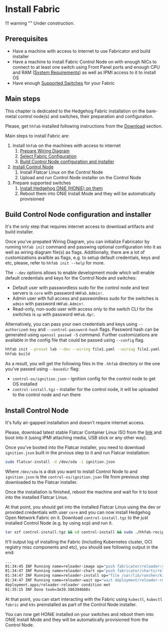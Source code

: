 # Install Fabric

!!! warning ""
    Under construction.

## Prerequisites

* Have a machine with access to internet to use Fabricator and build installer
* Have a machine to install Fabric Control Node on with enough NICs to connect to at least one switch using Front Panel
  ports and enough CPU and RAM ([System Requirements](./requirements.md)) as well as IPMI access to it to install OS
* Have enough [Supported Switches](./supported-devices.md) for your Fabric

## Main steps

This chapter is dedicated to the Hedgehog Fabric installation on the bare-metal control node(s) and switches, their
preparation and configuration.

Please, get `hhfab` installed following instructions from the [Download](../getting-started/download.md) section.

Main steps to install Fabric are:

1. Install `hhfab` on the machines with access to internet
    1. [Prepare Wiring Diagram](./build-wiring.md)
    1. [Select Fabric Configuration](./config.md)
    1. [Build Control Node configuration and installer](#build-control-node-configuration-and-installer)
1. [Install Control Node](#install-control-node)
    1. Install Flatcar Linux on the Control Node
    1. Upload and run Control Node installer on the Control Node
1. Prepare supported switches
    1. [Install Hedgehog ONiE (HONiE) on them](./onie-update.md)
    1. Reboot them into ONiE Install Mode and they will be automatically provisioned

## Build Control Node configuration and installer

It's the only step that requires internet access to download artifacts and build installer.

Once you've prepated Wiring Diagram, you can initialize Fabricator by running `hhfab init` command and passwing optional
configuration into it as well as wiring diagram file(s) as flags. Additionally, there are a lot of customizations
availble as flags, e.g. to setup default credentials, keys and etc, please, refer to `hhfab init --help` for more.

The `--dev` options allows to enable development mode which will enable default credentials and keys for the Control
Node and switches:

* Default user with passwordless sudo for the control node and test servers is `core` with password `HHFab.Admin!`.
* Admin user with full access and passwordless sudo for the switches is `admin` with password `HHFab.Admin!`.
* Read-only, non-sudo user with access only to the switch CLI for the switches is `op` with password `HHFab.Op!`.

Alternatively, you can pass your own credentials and keys using `--authorized-key` and `--control-password-hash` flags.
Password hash can be generated using `openssl passwd -5` command. Further customizations are available in the config
file that could be passed using `--config` flag.

```bash
hhfab init --preset lab --dev --wiring file1.yaml --wiring file2.yaml
hhfab build
```

As a result, you will get the following files in the `.hhfab` directory or the one you've passed using `--basedir` flag:

* `control-os/ignition.json` - ignition config for the control node to get OS installed
* `control-install.tgz` - installer for the control node, it will be uploaded to the control node and run there

## Install Control Node

It's fully air-gapped installation and doesn't require internet access.

Please, download latest stable Flatcar Container Linux ISO from the
[link](https://stable.release.flatcar-linux.net/amd64-usr/current/flatcar_production_iso_image.iso) and boot into it
(using IPMI attaching media, USB stick or any other way).

Once you've booted into the Flatcar installer, you need to download `ignition.json` built in the prvious step to it and
run Flatcar installation:

```bash
sudo flatcar-install -d /dev/sda -i ignition.json
```

Where `/dev/sda` is a disk you want to install Control Node to and `ignition.json` is the `control-os/ignition.json`
file from previous step downloaded to the Flatcar installer.

Once the installation is finished, reboot the machine and wait for it to boot into the installed Flatcar Linux.

At that point, you should get into the installed Flatcar Linux using the dev or provided credentials with user `core`
and you can now install Hedgehog Open Network Fabric on it. Download `control-install.tgz` to the just installed Control
Node (e.g. by using scp) and run it.

```bash
tar xzf control-install.tgz && cd control-install && sudo ./hhfab-recipe run
```

It'll output log of installing the Fabric (including Kubernetes cluster, OCI registry misc components and etc), you should see
following output in the end:

```bash
...
01:34:45 INF Running name=reloader-image op="push fabricator/reloader:v1.0.40"
01:34:47 INF Running name=reloader-chart op="push fabricator/charts/reloader:1.0.40"
01:34:47 INF Running name=reloader-install op="file /var/lib/rancher/k3s/server/manifests/hh-reloader-install.yaml"
01:34:47 INF Running name=reloader-wait op="wait deployment/reloader-reloader"
deployment.apps/reloader-reloader condition met
01:35:15 INF Done took=3m39.586394608s
```

At that point, you can start interacting with the Fabric using `kubectl`, `kubectl fabric` and `k9s` preinstalled as
part of the Control Node installer.

You can now get HONiE installed on your switches and reboot them into ONiE Install Mode and they will be automatically
provisioned from the Control Node.